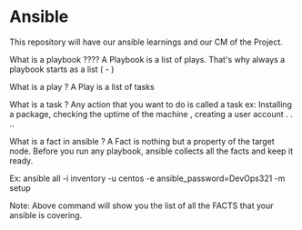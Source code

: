 # Ansible
This repository will have our ansible learnings and our CM of the Project.

What is a playbook ????
A Playbook is a list of plays. That's why always a playbook starts as a list ( - )

What is a play ?
A Play is a list of tasks

What is a task ?
Any action that you want to do is called a task
    ex: Installing a package, checking the uptime of the machine , creating a user account . . .. 

What is a fact in ansible ?
A Fact is nothing but a property of the target node. Before you run any playbook, ansible collects all the facts and keep it ready.

Ex: ansible all -i inventory -u centos -e ansible_password=DevOps321 -m setup

Note: Above command will show you the list of all the FACTS that your ansible is covering.